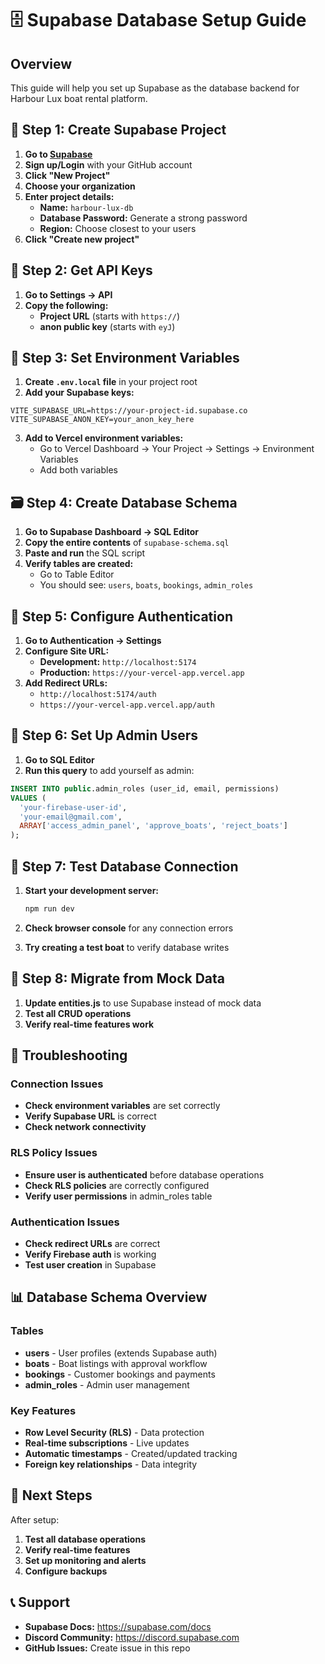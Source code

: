 # 🗄️ Supabase Database Setup Guide

## Overview
This guide will help you set up Supabase as the database backend for Harbour Lux boat rental platform.

## 🚀 Step 1: Create Supabase Project

1. **Go to [Supabase](https://supabase.com)**
2. **Sign up/Login** with your GitHub account
3. **Click "New Project"**
4. **Choose your organization**
5. **Enter project details:**
   - **Name:** `harbour-lux-db`
   - **Database Password:** Generate a strong password
   - **Region:** Choose closest to your users
6. **Click "Create new project"**

## 🔧 Step 2: Get API Keys

1. **Go to Settings → API**
2. **Copy the following:**
   - **Project URL** (starts with `https://`)
   - **anon public key** (starts with `eyJ`)

## 📝 Step 3: Set Environment Variables

1. **Create `.env.local` file** in your project root
2. **Add your Supabase keys:**

```env
VITE_SUPABASE_URL=https://your-project-id.supabase.co
VITE_SUPABASE_ANON_KEY=your_anon_key_here
```

3. **Add to Vercel environment variables:**
   - Go to Vercel Dashboard → Your Project → Settings → Environment Variables
   - Add both variables

## 🗃️ Step 4: Create Database Schema

1. **Go to Supabase Dashboard → SQL Editor**
2. **Copy the entire contents** of `supabase-schema.sql`
3. **Paste and run** the SQL script
4. **Verify tables are created:**
   - Go to Table Editor
   - You should see: `users`, `boats`, `bookings`, `admin_roles`

## 🔐 Step 5: Configure Authentication

1. **Go to Authentication → Settings**
2. **Configure Site URL:**
   - **Development:** `http://localhost:5174`
   - **Production:** `https://your-vercel-app.vercel.app`
3. **Add Redirect URLs:**
   - `http://localhost:5174/auth`
   - `https://your-vercel-app.vercel.app/auth`

## 👥 Step 6: Set Up Admin Users

1. **Go to SQL Editor**
2. **Run this query** to add yourself as admin:

```sql
INSERT INTO public.admin_roles (user_id, email, permissions)
VALUES (
  'your-firebase-user-id', 
  'your-email@gmail.com',
  ARRAY['access_admin_panel', 'approve_boats', 'reject_boats']
);
```

## 🧪 Step 7: Test Database Connection

1. **Start your development server:**
   ```bash
   npm run dev
   ```

2. **Check browser console** for any connection errors
3. **Try creating a test boat** to verify database writes

## 🔄 Step 8: Migrate from Mock Data

1. **Update entities.js** to use Supabase instead of mock data
2. **Test all CRUD operations**
3. **Verify real-time features work**

## 🚨 Troubleshooting

### Connection Issues
- **Check environment variables** are set correctly
- **Verify Supabase URL** is correct
- **Check network connectivity**

### RLS Policy Issues
- **Ensure user is authenticated** before database operations
- **Check RLS policies** are correctly configured
- **Verify user permissions** in admin_roles table

### Authentication Issues
- **Check redirect URLs** are correct
- **Verify Firebase auth** is working
- **Test user creation** in Supabase

## 📊 Database Schema Overview

### Tables
- **users** - User profiles (extends Supabase auth)
- **boats** - Boat listings with approval workflow
- **bookings** - Customer bookings and payments
- **admin_roles** - Admin user management

### Key Features
- **Row Level Security (RLS)** - Data protection
- **Real-time subscriptions** - Live updates
- **Automatic timestamps** - Created/updated tracking
- **Foreign key relationships** - Data integrity

## 🎯 Next Steps

After setup:
1. **Test all database operations**
2. **Verify real-time features**
3. **Set up monitoring and alerts**
4. **Configure backups**

## 📞 Support

- **Supabase Docs:** https://supabase.com/docs
- **Discord Community:** https://discord.supabase.com
- **GitHub Issues:** Create issue in this repo 